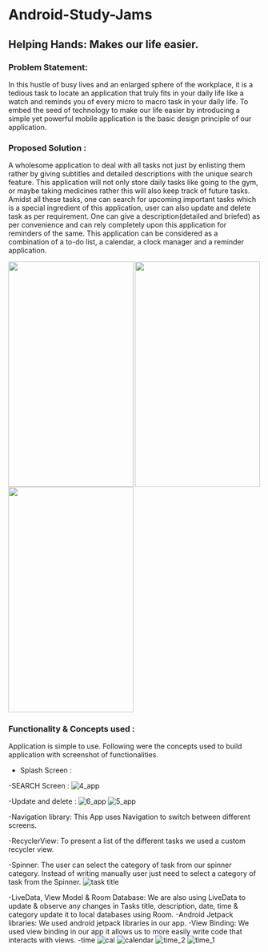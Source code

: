 # Android-Study-Jams
## Helping Hands: Makes our life easier.

### Problem Statement: 

In this hustle of busy lives and an enlarged sphere of the workplace, it is a tedious task to locate an application that truly fits in your daily life like a watch and reminds you of every micro to macro task in your daily life. To embed the seed of technology to make our life easier by introducing a simple yet powerful mobile application is the basic design principle of our application. 

### Proposed Solution :

A wholesome application to deal with all tasks not just by enlisting them rather by giving subtitles and detailed descriptions with the unique search feature. This application will not only store daily tasks like going to the gym, or maybe taking medicines rather this will also keep track of future tasks. Amidst all these tasks, one can search for upcoming important tasks which is a special ingredient of this application, user can also update and delete task as per requirement. One can give a description(detailed and briefed) as per convenience and can rely completely upon this application for reminders of the same. This application can be considered as a combination of a to-do list, a calendar, a clock manager and a reminder application. 

<a href="url"><img src="https://user-images.githubusercontent.com/77115663/148748840-15ea40de-e925-40f3-b91f-2ca321e0ccf4.png" align="left" height="450" width="250" ></a>
<a href="url"><img src="https://user-images.githubusercontent.com/77115663/148749760-1c19ae0f-c5b6-47aa-9713-390212a17b42.png" align="center" height="450" width="250" ></a>
<a href="url"><img src="https://user-images.githubusercontent.com/77115663/148749588-ff8dcf1c-ee42-4141-b4ed-26032ad0961c.png" align="center" height="450" width="250" ></a>

### Functionality & Concepts used :
Application is simple to use. Following were the concepts used to build application with screenshot of functionalities.

- Splash Screen : 
 
-SEARCH Screen :
![4_app](https://user-images.githubusercontent.com/77115663/148751921-3204e782-258a-4cb4-b3b2-13009b76b0f3.png)


-Update and delete :
![6_app](https://user-images.githubusercontent.com/77115663/148752181-20232fb0-87a2-4dff-a250-7eccc0128ca6.png)
![5_app](https://user-images.githubusercontent.com/77115663/148752184-6c64af33-5d42-4a25-883a-a076f5b98692.png)

-Navigation library: This App uses Navigation to switch between different screens.

-RecyclerView: To present a list of the different tasks we used a custom recycler view.


-Spinner: The user can select the category of task from our spinner category. Instead of writing manually user just need to select a category of task from the Spinner.
![task title](https://user-images.githubusercontent.com/77115663/148752299-a6362043-60b0-4d38-911b-95b8a8d893b2.jpeg)

-LiveData, View Model & Room Database: We are also using LiveData to update & observe any changes in Tasks title, description, date, time & category update it to local databases using Room. 
-Android Jetpack libraries: We used android jetpack libraries in our app.
-View Binding: We used view binding in our app it allows us to more easily write code that interacts with views.
-time
![cal](https://user-images.githubusercontent.com/77115663/148752665-c13deb73-fe68-4c69-b3a4-8ef206373934.png)
![calendar](https://user-images.githubusercontent.com/77115663/148752668-e39cc417-895a-49b9-869e-21f9151afba7.png)
![time_2](https://user-images.githubusercontent.com/77115663/148752669-75b577ad-f5d9-4656-815c-f4cbee0a8a6c.png)
![time_1](https://user-images.githubusercontent.com/77115663/148752670-2fb0d83d-31db-4a4e-9d93-5099cafc1835.png)




